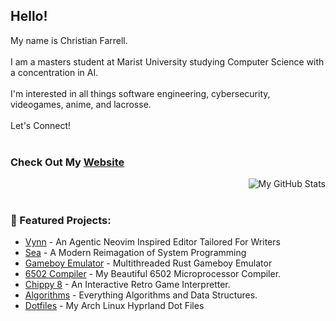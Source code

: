 <h2>Hello!</h2>

My name is Christian Farrell. 
<br /><br />
I am a masters student at Marist University studying Computer Science with a concentration in AI.
<br /><br />
I'm interested in all things software engineering, cybersecurity, videogames, anime, and lacrosse. 
<br /><br />
Let's Connect!
<br /><br />
<h3>Check Out My <a href = "https://cfdefense.github.io/">Website</a></h3>
<img src="https://github-readme-stats.vercel.app/api/top-langs/?username=CFdefense&theme=tokyonight" alt="My GitHub Stats" align="right" style="margin-left: 10px;">
<!--<img src="https://github-readme-streak-stats.herokuapp.com/?user=cfdefense&theme=calm_pink&hide_border=false" alt="Github Stats 2" align="right" style="margin-left: 10px;">-->
<br /><br />

### 📁 Featured Projects:
- [Vynn](https://github.com/CFdefense/Vynn) - An Agentic Neovim Inspired Editor Tailored For Writers
- [Sea](https://github.com/CFdefense/Sea) - A Modern Reimagation of System Programming
- [Gameboy Emulator](https://github.com/CFdefense/GameBoy) - Multithreaded Rust Gameboy Emulator
- [6502 Compiler](https://github.com/CFdefense/CMPT432N-6502-Java-Compiler) - My Beautiful 6502 Microprocessor Compiler.
- [Chippy 8](https://github.com/CFdefense/Chip-8-Emulator) - An Interactive Retro Game Interpretter.
- [Algorithms](https://github.com/CFdefense/CMPT435L) - Everything Algorithms and Data Structures.
- [Dotfiles](https://github.com/CFdefense/dotfiles) - My Arch Linux Hyprland Dot Files

